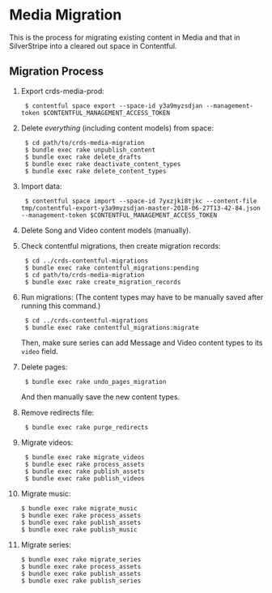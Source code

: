 Media Migration
==========

This is the process for migrating existing content in Media and that in
SilverStripe into a cleared out space in Contentful.

Migration Process
----------

1. Export crds-media-prod:

        $ contentful space export --space-id y3a9myzsdjan --management-token $CONTENTFUL_MANAGEMENT_ACCESS_TOKEN

2. Delete _everything_ (including content models) from space:

        $ cd path/to/crds-media-migration
        $ bundle exec rake unpublish_content
        $ bundle exec rake delete_drafts
        $ bundle exec rake deactivate_content_types
        $ bundle exec rake delete_content_types

3. Import data:

        $ contentful space import --space-id 7yxzjki8tjkc --content-file tmp/contentful-export-y3a9myzsdjan-master-2018-06-27T13-42-84.json --management-token $CONTENTFUL_MANAGEMENT_ACCESS_TOKEN

4. Delete Song and Video content models (manually).

5. Check contentful migrations, then create migration records:

        $ cd ../crds-contentful-migrations
        $ bundle exec rake contentful_migrations:pending
        $ cd path/to/crds-media-migration
        $ bundle exec rake create_migration_records

6. Run migrations: (The content types may have to be manually saved after running this command.)

        $ cd ../crds-contentful-migrations
        $ bundle exec rake contentful_migrations:migrate

    Then, make sure series can add Message and Video content types to its `video` field.

7. Delete pages:

        $ bundle exec rake undo_pages_migration

    And then manually save the new content types.

8. Remove redirects file:

        $ bundle exec rake purge_redirects

9. Migrate videos:

        $ bundle exec rake migrate_videos
        $ bundle exec rake process_assets
        $ bundle exec rake publish_assets
        $ bundle exec rake publish_videos

10. Migrate music:

        $ bundle exec rake migrate_music
        $ bundle exec rake process_assets
        $ bundle exec rake publish_assets
        $ bundle exec rake publish_music

11. Migrate series:

        $ bundle exec rake migrate_series
        $ bundle exec rake process_assets
        $ bundle exec rake publish_assets
        $ bundle exec rake publish_series
